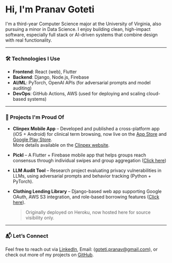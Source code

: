 # Hi, I'm Pranav Goteti

I'm a third-year Computer Science major at the University of Virginia, also pursuing a minor in Data Science. I enjoy building clean, high-impact software, especially full stack or AI-driven systems that combine design with real functionality.

---

### 🛠️ Technologies I Use

- **Frontend**: React (web), Flutter
- **Backend**: Django, Node.js, Firebase
- **AI/ML**: PyTorch, OpenAI APIs (for adversarial prompts and model auditing)
- **DevOps**: GitHub Actions, AWS (used for deploying and scaling cloud-based systems)

---

### 📌 Projects I'm Proud Of

- **Clinpex Mobile App** – Developed and published a cross-platform app (iOS + Android) for clinical term browsing, now live on the [App Store](https://apps.apple.com/us/app/meddra-browser/id6751451614) and [Google Play Store](https://play.google.com/store/apps/details?id=com.clinpex.meddrabrowser).  
  More details available on the [Clinpex website](https://www.clinpex.com/Mobileapps).

- **Pickl** – A Flutter + Firebase mobile app that helps groups reach consensus through individual swipes and group aggregation ([Click here](https://github.com/ColdBlitz101/picklnairted))

- **LLM Audit Tool** – Research project evaluating privacy vulnerabilities in LLMs, using adversarial prompts and behavior tracking (Python + PyTorch).

- **Clothing Lending Library** – Django-based web app supporting Google OAuth, AWS S3 integration, and role-based borrowing features ([Click here](https://github.com/PranavG123/clothinglendingapp)).  
  > Originally deployed on Heroku, now hosted here for source visibility only.

---

### 📬 Let’s Connect

Feel free to reach out via [LinkedIn](https://www.linkedin.com/in/pranav-goteti/), Email: (goteti.pranav@gmail.com), or check out more of my projects on [GitHub](https://github.com/PranavG123).
